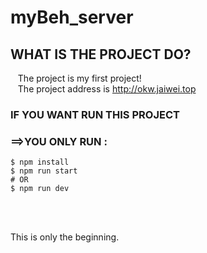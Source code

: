 # myBeh_server

## WHAT IS THE PROJECT DO? 
&nbsp;&nbsp; The project is my first project! <br>
&nbsp;&nbsp; The project address is http://okw.jaiwei.top 

### IF YOU WANT RUN THIS PROJECT
### ==>YOU ONLY RUN :
	$ npm install
	$ npm run start
	# OR
	$ npm run dev
<br>
<br>

This is only the beginning.
